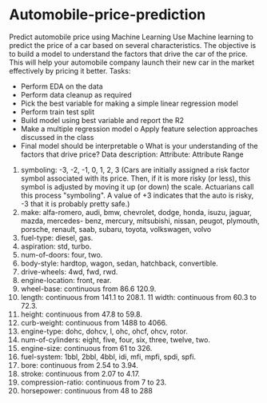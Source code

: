 # Automobile-price-prediction
Predict automobile price using Machine Learning
Use Machine learning to predict the price of a car based on several characteristics. The objective is to 
build a model to understand the factors that drive the car of the price. This will help your automobile 
company launch their new car in the market effectively by pricing it better.
Tasks:
- Perform EDA on the data
- Perform data cleanup as required
- Pick the best variable for making a simple linear regression model
- Perform train test split
- Build model using best variable and report the R2
- Make a multiple regression model
o Apply feature selection approaches discussed in the class
- Final model should be interpretable
o What is your understanding of the factors that drive price?
Data description:
Attribute: Attribute Range
1. symboling: -3, -2, -1, 0, 1, 2, 3
(Cars are initially assigned a risk factor symbol associated with its price. Then, if it is more risky (or less), 
this symbol is adjusted by moving it up (or down) the scale. Actuarians call this process "symboling". A 
value of +3 indicates that the auto is risky, -3 that it is probably pretty safe.)
2. make: alfa-romero, audi, bmw, chevrolet, dodge, honda, isuzu, jaguar, mazda, mercedes- benz, 
mercury, mitsubishi, nissan, peugot, plymouth, porsche, renault, saab, subaru, toyota, volkswagen, 
volvo
3. fuel-type: diesel, gas.
4. aspiration: std, turbo.
5. num-of-doors: four, two.
6. body-style: hardtop, wagon, sedan, hatchback, convertible.
7. drive-wheels: 4wd, fwd, rwd.
8. engine-location: front, rear.
9. wheel-base: continuous from 86.6 120.9.
10. length: continuous from 141.1 to 208.1. 11 
width: continuous from 60.3 to 72.3.
12. height: continuous from 47.8 to 59.8.
13. curb-weight: continuous from 1488 to 4066.
14. engine-type: dohc, dohcv, l, ohc, ohcf, ohcv, rotor.
15. num-of-cylinders: eight, five, four, six, three, twelve, two.
16. engine-size: continuous from 61 to 326.
17. fuel-system: 1bbl, 2bbl, 4bbl, idi, mfi, mpfi, spdi, spfi.
18. bore: continuous from 2.54 to 3.94.
19. stroke: continuous from 2.07 to 4.17.
20. compression-ratio: continuous from 7 to 23.
21. horsepower: continuous from 48 to 288

